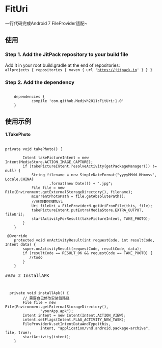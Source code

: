 # FitUri
一行代码完成Android 7 FileProvider适配~
## 使用
### Step 1. Add the JitPack repository to your build file
Add it in your root build.gradle at the end of repositories:
<code>
	allprojects {
		repositories {
			maven { url 'https://jitpack.io' }
		}
	}
  </code>
### Step 2. Add the dependency
<code>
	dependencies {
	        compile 'com.github.Medivh2011:FitUri:1.0'
	}
</code>

## 使用示例
#### 1.TakePhoto
<pre>
<code>
private void takePhoto() {

        Intent takePictureIntent = new Intent(MediaStore.ACTION_IMAGE_CAPTURE);
        if (takePictureIntent.resolveActivity(getPackageManager()) != null) {
            String filename = new SimpleDateFormat("yyyyMMdd-HHmmss", Locale.CHINA)
                    .format(new Date()) + ".jpg";
            File file = new File(Environment.getExternalStorageDirectory(), filename);
            mCurrentPhotoPath = file.getAbsolutePath();
            //获取兼容N的Uri
            Uri fileUri = FileProviderN.getUriFromFile(this, file);
            takePictureIntent.putExtra(MediaStore.EXTRA_OUTPUT, fileUri);
            startActivityForResult(takePictureIntent, TAKE_PHOTO);
        }
    }

 @Override
    protected void onActivityResult(int requestCode, int resultCode, Intent data) {
        super.onActivityResult(requestCode, resultCode, data);
        if (resultCode == RESULT_OK && requestCode == TAKE_PHOTO) {
           //todo 
        }
    }
</code>
#### 2 InstallAPK
<pre>
<code>

  private void installApk() {
        // 需要自己修改安装包路径
        File file = new File(Environment.getExternalStorageDirectory(),
                "yourApp.apk");
        Intent intent = new Intent(Intent.ACTION_VIEW);
        intent.setFlags(Intent.FLAG_ACTIVITY_NEW_TASK);
        FileProviderN.setIntentDataAndType(this,
                intent, "application/vnd.android.package-archive", file, true);
        startActivity(intent);
    }
    



</code>





</pre>







